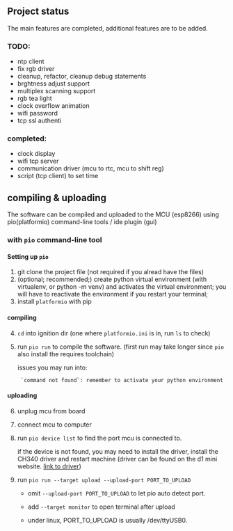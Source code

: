 
## Project status
The main features are completed, additional features are to be added.
    
### TODO:
* ntp client
* fix rgb driver
* cleanup, refactor, cleanup debug statements
* brghtness adjust support
* multiplex scanning support
* rgb tea light
* clock overflow animation
* wifi password
* tcp ssl authenti


### completed:
* clock display
* wifi tcp server
* communication driver (mcu to rtc, mcu to shift reg)
* script (tcp client) to set time



## compiling & uploading
The software can be compiled and uploaded to the MCU (esp8266) using pio(platformio) command-line tools / ide plugin (gui)

### with `pio` command-line tool
#### Setting up `pio`
1. git clone the project file (not required if you alread have the files)
2. (optional; recommended;)
create python virtual environment (with virtualenv, or python -m venv) and activates the virtual environment; you will have to reactivate the environment if you restart your terminal;
3. install `platformio` with pip

#### compiling
4. `cd` into ignition dir (one where `platformio.ini` is in, run `ls` to check)
5. run `pio run` to compile the software. (first run may take longer since `pio` also install the requires toolchain)

    issues you may run into:

        `command not found`: remember to activate your python environment

#### uploading
6. unplug mcu from board
7. connect mcu to computer
8. run `pio device list` to find the port mcu is connected to.
    
    if the device is not found, you may need to install the driver,
    install the CH340 driver and restart machine (driver can be found on the d1 mini website. [link to driver](https://wiki.wemos.cc/downloads))
9. run `pio run --target upload --upload-port PORT_TO_UPLOAD`
    
    * omit `--upload-port PORT_TO_UPLOAD` to let pio auto detect port.

    * add `--target monitor` to open terminal after upload 

    * under linux, PORT_TO_UPLOAD is usually /dev/ttyUSB0.